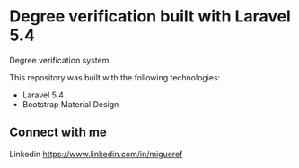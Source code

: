 Degree verification built with Laravel 5.4
=====================

Degree verification system.

This repository was built with the following technologies:

  - Laravel 5.4
  - Bootstrap Material Design
## Connect with me

Linkedin https://www.linkedin.com/in/migueref
